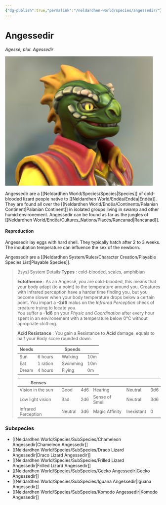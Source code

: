 ```yaml
---
{"dg-publish":true,"permalink":"/neldardhen-world/species/angessedir/"}
---
```


# Angessedir
*Agessë, plur. Agessedir*

  ![Wyr-closeup.png|100](/img/user/Images/Species/Wyr-closeup.png)
  
  Angessedir are a [[Neldardhen World/Species/Species\|Species]] of cold-blooded lizard people native to [[Neldardhen World/Endëa/Endëa\|Endëa]]. They are found all over the [[Neldardhen World/Endëa/Continents/Palanian Continent\|Palanian Continent]] in isolated groups living in swamp and other humid environement. Angessedir can be found as far as the jungles of [[Neldardhen World/Endëa/Cultures_Nations/Places/Rancanad\|Rancanad]].


#### Reproduction
Angessedir lay eggs with hard shell. They typically hatch after 2 to 3 weeks. The incubation temperature can influence the sex of the newborn.

 Angessedir are a [[Neldardhen System/Rules/Character Creation/Playable Species List\|Playable Species]].
 
> [!sys] System Details
> **Types** : cold-blooded, scales, amphibian
> 
> **Ectotherme** : As an Angessë, you are cold-blooded, this means that your body adapt (to a point) to the temperature around you.
> Creatures with Infrared perception have a harder time finding you, but you become slower when your body temperature drops below a certain point.
> You impart a **-2d6** malus on the _Infrared Perception_ check of creature trying to locate you.  
> You suffer a **-1d6** on your _Physic_ and _Coordination_ after every hour spent in an environement with a temperature below 0°C without apropriate clothing.
> 
> **Acid Resistance** : You gain a Resistance to **Acid** damage  equals to half your Body score rounded down.
> 
> | **Needs** |          |     | **Speeds** |     |
> | --------- | -------- | --- | ---------- | --- |
> | Sun       | 6 hours  |     | Walking    | 10m |
> | Eat       | 1 ration |     | Swimming   | 10m |
> | Dream     | 4 hours  |     | Flying     | 0m  |
> 
> | **Senses**          |         |     |                |            |     |
> | ------------------- | ------- | --- | -------------- | ---------- | --- |
> | Vision in the sun   | Good    | 4d6 | Hearing        | Neutral    | 3d6 |
> | Low light vision    | Bad     | 2d6 | Sense of Smell | Neutral    | 3d6 |
> | Infrared Perception | Neutral | 3d6 | Magic Affinity | Inexistant | 0   |

### Subspecies
- [[Neldardhen World/Species/SubSpecies/Chameleon Angessedir\|Chameleon Angessedir]]
- [[Neldardhen World/Species/SubSpecies/Draco Lizard Angessedir\|Draco Lizard Angessedir]]
- [[Neldardhen World/Species/SubSpecies/Frilled Lizard Angessedir\|Frilled Lizard Angessedir]]
- [[Neldardhen World/Species/SubSpecies/Gecko Angessedir\|Gecko Angessedir]]
- [[Neldardhen World/Species/SubSpecies/Iguana Angessedir\|Iguana Angessedir]]
- [[Neldardhen World/Species/SubSpecies/Komodo Angessedir\|Komodo Angessedir]]